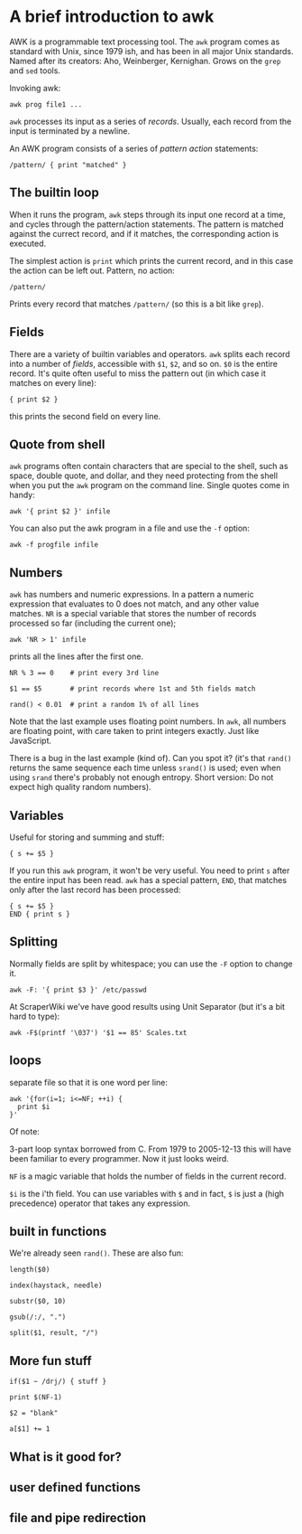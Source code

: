 # A brief introduction to awk

AWK is a programmable text processing tool. The `awk` program comes as
standard with Unix, since 1979 ish, and has been in all major Unix
standards. Named after its creators: Aho, Weinberger, Kernighan.
Grows on the `grep` and `sed` tools.

Invoking awk:

    awk prog file1 ...

`awk` processes its input as a series of *records*. Usually, each
record from the input is terminated by a newline.

An AWK program consists of a series of *pattern* *action*
statements:

    /pattern/ { print "matched" }

## The builtin loop

When it runs the program, `awk` steps through its input one record
at a time, and cycles through the pattern/action statements. The
pattern is matched against the currect record, and if it
matches, the corresponding action is executed.

The simplest action is `print` which prints the current record,
and in this case the action can be left out. Pattern, no action:

    /pattern/

Prints every record that matches `/pattern/` (so this is a bit like
`grep`).

## Fields

There are a variety of builtin variables and operators.  `awk` splits
each record into a number of *fields*, accessible with `$1`, `$2`,
and so on. `$0` is the entire record. It's quite often useful to
miss the pattern out (in which case it matches on every line):

    { print $2 }

this prints the second field on every line.

## Quote from shell

`awk` programs often contain characters that are special to the
shell, such as space, double quote, and dollar, and they need
protecting from the shell when you put the `awk` program on the
command line. Single quotes come in handy:

    awk '{ print $2 }' infile

You can also put the awk program in a file and use the `-f`
option:

    awk -f progfile infile

## Numbers

`awk` has numbers and numeric expressions. In a pattern a numeric
expression that evaluates to 0 does not match, and any other
value matches. `NR` is a special variable that stores the
number of records processed so far (including the current one);

    awk 'NR > 1' infile

prints all the lines after the first one.

    NR % 3 == 0    # print every 3rd line

    $1 == $5       # print records where 1st and 5th fields match

    rand() < 0.01  # print a random 1% of all lines

Note that the last example uses floating point numbers. In `awk`,
all numbers are floating point, with care taken to print
integers exactly. Just like JavaScript.

There is a bug in the last example (kind of). Can you spot it?
(it's that `rand()` returns the same sequence each time unless
`srand()` is used; even when using `srand` there's probably not enough
entropy. Short version: Do not expect high quality random numbers).

## Variables

Useful for storing and summing and stuff:

    { s += $5 }

If you run this `awk` program, it won't be very useful. You need
to print `s` after the entire input has been read. `awk` has a
special pattern, `END`, that matches only after the last record
has been processed:

    { s += $5 }
    END { print s }

## Splitting

Normally fields are split by whitespace; you can use the `-F`
option to change it.

    awk -F: '{ print $3 }' /etc/passwd

At ScraperWiki we've have good results using Unit Separator (but
it's a bit hard to type):

    awk -F$(printf '\037') '$1 == 85' Scales.txt

## loops

separate file so that it is one word per line:

    awk '{for(i=1; i<=NF; ++i) {
      print $i
    }'

Of note:

3-part loop syntax borrowed from C. From 1979 to
2005-12-13 this will have been familiar to every programmer.
Now it just looks weird.

`NF` is a magic variable that holds the number of fields in
the current record.

`$i` is the i'th field. You can use variables with `$` and in
fact, `$` is just a (high precedence) operator that takes any
expression.



## built in functions

We're already seen `rand()`. These are also fun:

    length($0)

    index(haystack, needle)

    substr($0, 10)

    gsub(/:/, ".")

    split($1, result, "/")


## More fun stuff

    if($1 ~ /drj/) { stuff }

    print $(NF-1)

    $2 = "blank"

    a[$1] += 1

## What is it good for?


## user defined functions

## file and pipe redirection
